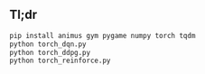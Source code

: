 ## Tl;dr
```bash
pip install animus gym pygame numpy torch tqdm
python torch_dqn.py
python torch_ddpg.py
python torch_reinforce.py
```
